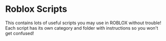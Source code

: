 # Roblox Scripts

This contains lots of useful scripts you may use in ROBLOX without trouble! Each script has its own category and folder with instructions so you won't get confused!
